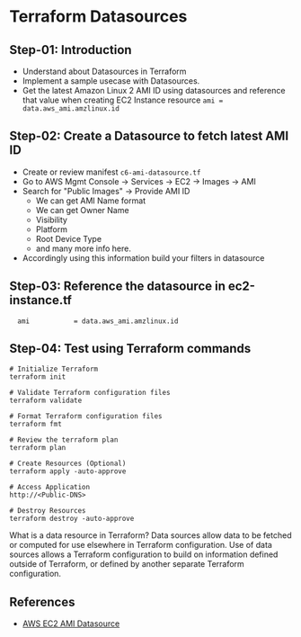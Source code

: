 # Terraform Datasources

## Step-01: Introduction
- Understand about Datasources in Terraform
- Implement a sample usecase with Datasources.
- Get the latest Amazon Linux 2 AMI ID using datasources and reference that value when creating EC2 Instance resource `ami = data.aws_ami.amzlinux.id`

## Step-02: Create a Datasource to fetch latest AMI ID
- Create or review manifest `c6-ami-datasource.tf`
- Go to AWS Mgmt Console -> Services -> EC2 -> Images -> AMI 
- Search for "Public Images" -> Provide AMI ID
  - We can get AMI Name format
  - We can get Owner Name
  - Visibility
  - Platform
  - Root Device Type
  - and many more info here. 
- Accordingly using this information build your filters in datasource

## Step-03: Reference the datasource in ec2-instance.tf
```
  ami           = data.aws_ami.amzlinux.id 
```

## Step-04: Test using Terraform commands
```
# Initialize Terraform
terraform init

# Validate Terraform configuration files
terraform validate

# Format Terraform configuration files
terraform fmt

# Review the terraform plan
terraform plan 

# Create Resources (Optional)
terraform apply -auto-approve

# Access Application
http://<Public-DNS>

# Destroy Resources
terraform destroy -auto-approve
```
What is a data resource in Terraform?
Data sources allow data to be fetched or computed for use elsewhere in Terraform configuration. Use of data sources allows a Terraform configuration to build on information defined outside of Terraform, or defined by another separate Terraform configuration.


## References
- [AWS EC2 AMI Datasource](https://registry.terraform.io/providers/hashicorp/aws/latest/docs/data-sources/ami)
